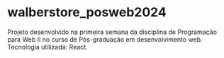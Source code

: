 # walberstore_posweb2024
Projeto desenvolvido na primeira semana da disciplina de Programação para Web II no curso de Pós-graduação em desenvolvimento web. Tecnologia utilizada: React.
